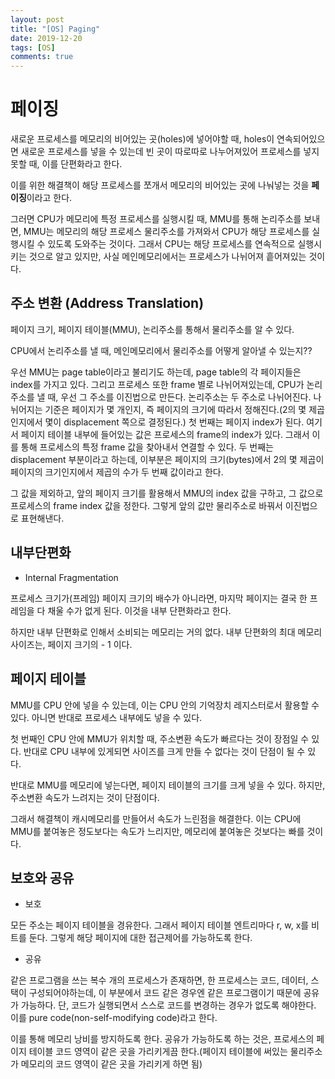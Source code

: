 ```yaml
---
layout: post
title: "[OS] Paging"
date: 2019-12-20
tags: [OS]
comments: true
---
```


# 페이징

새로운 프로세스를 메모리의 비어있는 곳(holes)에 넣어야할 때, holes이 연속되어있으면 새로운 프로세스를 넣을 수 있는데 빈 곳이 따로따로 나누어져있어 프로세스를 넣지못할 때, 이를 단편화라고 한다.

이를 위한 해결책이 해당 프로세스를 쪼개서 메모리의 비어있는 곳에 나눠넣는 것을 **페이징**이라고 한다.

그러면 CPU가 메모리에 특정 프로세스를 실행시킬 때, MMU를 통해 논리주소를 보내면, MMU는 메모리의 해당 프로세스 물리주소를 가져와서 CPU가 해당 프로세스를 실행시킬 수 있도록 도와주는 것이다. 그래서 CPU는 해당 프로세스를 연속적으로 실행시키는 것으로 알고 있지만, 사실 메인메모리에서는 프로세스가 나뉘어져 흩어져있는 것이다.

## 주소 변환 (Address Translation)

페이지 크기, 페이지 테이블(MMU), 논리주소를 통해서 물리주소를 알 수 있다.

CPU에서 논리주소를 낼 때, 메인메모리에서 물리주소를 어떻게 알아낼 수 있는지??

우선 MMU는 page table이라고 불리기도 하는데, page table의 각 페이지들은 index를 가지고 있다. 그리고 프로세스 또한 frame 별로 나뉘어져있는데, CPU가 논리주소를 낼 때, 우선 그 주소를 이진법으로 만든다. 논리주소는 두 주소로 나뉘어진다. 나뉘어지는 기준은 페이지가 몇 개인지, 즉 페이지의 크기에 따라서 정해진다.(2의 몇 제곱인지에서 몇이 displacement 쪽으로 결정된다.) 첫 번째는 페이지 index가 된다. 여기서 페이지 테이블 내부에 들어있는 값은 프로세스의 frame의 index가 있다. 그래서 이를 통해 프로세스의 특정 frame 값을 찾아내서 연결할 수 있다. 두 번째는 displacement 부분이라고 하는데, 이부분은 페이지의 크기(bytes)에서 2의 몇 제곱이 페이지의 크기인지에서 제곱의 수가 두 번째 값이라고 한다.

그 값을 제외하고, 앞의 페이지 크기를 활용해서 MMU의 index 값을 구하고, 그 값으로 프로세스의 frame index 값을 정한다. 그렇게 앞의 값만 물리주소로 바꿔서 이진법으로 표현해낸다.

## 내부단편화

* Internal Fragmentation

프로세스 크기가(프레임) 페이지 크기의 배수가 아니라면, 마지막 페이지는 결국 한 프레임을 다 채울 수가 없게 된다. 이것을 내부 단편화라고 한다.

하지만 내부 단편화로 인해서 소비되는 메모리는 거의 없다. 내부 단편화의 최대 메모리 사이즈는, 페이지 크기의 - 1 이다.

## 페이지 테이블

MMU를 CPU 안에 넣을 수 있는데, 이는 CPU 안의 기억장치 레지스터로서 활용할 수 있다. 아니면 반대로 프로세스 내부에도 넣을 수 있다.

첫 번째인 CPU 안에 MMU가 위치할 때, 주소변환 속도가 빠르다는 것이 장점일 수 있다. 반대로 CPU 내부에 있게되면 사이즈를 크게 만들 수 없다는 것이 단점이 될 수 있다.

반대로 MMU를 메모리에 넣는다면, 페이지 테이블의 크기를 크게 넣을 수 있다. 하지만, 주소변환 속도가 느려지는 것이 단점이다.

그래서 해결책이 캐시메모리를 만들어서 속도가 느린점을 해결한다. 이는 CPU에 MMU를 붙여놓은 정도보다는 속도가 느리지만, 메모리에 붙여놓은 것보다는 빠를 것이다.

## 보호와 공유

* 보호 

모든 주소는 페이지 테이블을 경유한다. 그래서 페이지 테이블 엔트리마다 r, w, x를 비트를 둔다. 그렇게 해당 페이지에 대한 접근제어를 가능하도록 한다.

* 공유

같은 프로그램을 쓰는 복수 개의 프로세스가 존재하면, 한 프로세스는 코드, 데이터, 스택이 구성되어야하는데, 이 부분에서 코드 같은 경우엔 같은 프로그램이기 때문에 공유가 가능하다. 단, 코드가 실행되면서 스스로 코드를 변경하는 경우가 없도록 해야한다. 이를 pure code(non-self-modifying code)라고 한다.

이를 통해 메모리 낭비를 방지하도록 한다. 공유가 가능하도록 하는 것은, 프로세스의 페이지 테이블 코드 영역이 같은 곳을 가리키게끔 한다.(페이지 테이블에 써있는 물리주소가 메모리의 코드 영역이 같은 곳을 가리키게 하면 됨)